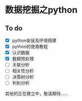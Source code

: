 # 数据挖掘之python

## To do
- [x] python安装及环境搭建
- [x] python的使用教程
- [x] 认识数据
- [x] 数据预处理
- [ ] 关联分析
- [ ] 相关性分析
- [ ] 决策树分析
- [ ] 判别分析

其他的正在建立中，敬请期待……
